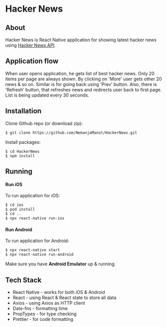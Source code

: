 # Hacker News

## About

Hacker News is React Native application for showing latest hacker news using [Hacker News API](https://github.com/HackerNews/API).

## Application flow

When user opens application, he gets list of best hacker news.
Only 20 items per page are always shown.
By clicking on 'More' user gets other 20 news & so on.
Similar is for going back using 'Prev' button.
Also, there is 'Refresh' button, that refreshes news and redirects user back to first page.
List is being updated every 30 seconds.

## Installation

Clone Github repo (or download zip):

```
$ git clone https://github.com/NemanjaManot/HackerNews.git
```

Install packages:

```
$ cd HackerNews
$ npm install
```

## Running

#### Run iOS

To run application for iOS:

```
$ cd ios
$ pod install
$ cd ..
$ npx react-native run-ios
```

#### Run Android

To run application for Android:

```
$ npx react-native start
$ npx react-native run-android
```

Make sure you have **Android Emulator** up & running.

## Tech Stack

- React Native - works for both iOS & Android
- React - using React & React state to store all data
- Axios - using Axios as HTTP client
- Date-fns - formatting time
- PropTypes - for type checking
- Prettier - for code formatting
